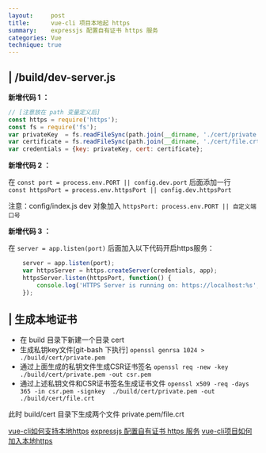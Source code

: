 ```yaml
---
layout:     post
title:      vue-cli 项目本地起 https
summary:    expressjs 配置自有证书 https 服务
categories: Vue
technique: true
---
```


## | /build/dev-server.js

**新增代码 1 ：**

```javascript
// [注意放在 path 变量定义后]
const https = require('https');
const fs = require('fs'); 
var privateKey  = fs.readFileSync(path.join(__dirname, './cert/private.pem'), 'utf8');
var certificate = fs.readFileSync(path.join(__dirname, './cert/file.crt'), 'utf8');
var credentials = {key: privateKey, cert: certificate};
```

**新增代码 2 ：**

在 `const port = process.env.PORT || config.dev.port` 后面添加一行    
`const httpsPort = process.env.httpsPort || config.dev.httpsPort`

注意：config/index.js  dev 对象加入 `httpsPort: process.env.PORT || 自定义端口号`

**新增代码 3 ：**

在 `server = app.listen(port)` 后面加入以下代码开启https服务：

```js
    server = app.listen(port);
    var httpsServer = https.createServer(credentials, app);
    httpsServer.listen(httpsPort, function() {
        console.log('HTTPS Server is running on: https://localhost:%s', httpsPort);
    });
```
## | 生成本地证书

- 在 build 目录下新建一个目录 cert
- 生成私钥key文件[git-bash 下执行] 
    `openssl genrsa 1024 > ./build/cert/private.pem`
- 通过上面生成的私钥文件生成CSR证书签名
    `openssl req -new -key  ./build/cert/private.pem -out csr.pem`
- 通过上述私钥文件和CSR证书签名生成证书文件
    `openssl x509 -req -days 365 -in csr.pem -signkey  ./build/cert/private.pem -out  ./build/cert/file.crt`

此时 build/cert 目录下生成两个文件 private.pem/file.crt


[vue-cli如何支持本地https](https://www.jianshu.com/p/dabe3c249f3e)
[expressjs 配置自有证书 https 服务](https://www.jianshu.com/p/27071f5a076f)
[vue-cli项目如何加入本地https](https://github.com/zp1112/blog/issues/4)
